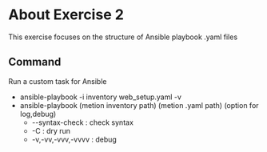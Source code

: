 # About Exercise 2
This exercise focuses on the structure of Ansible playbook .yaml files

## Command
Run a custom task for Ansible
- ansible-playbook -i inventory web_setup.yaml -v 
- ansible-playbook (metion inventory path) (metion .yaml path) (option for log,debug)
  -  --syntax-check : check syntax
  - -C : dry run
  - -v,-vv,-vvv,-vvvv : debug